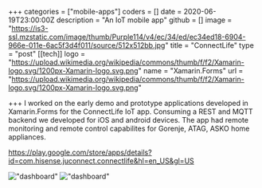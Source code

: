+++
categories = ["mobile-apps"]
coders = []
date = 2020-06-19T23:00:00Z
description = "An IoT mobile app"
github = []
image = "https://is3-ssl.mzstatic.com/image/thumb/Purple114/v4/ec/34/ed/ec34ed18-6904-966e-011e-6ac5f3d4f011/source/512x512bb.jpg"
title = "ConnectLife"
type = "post"
[[tech]]
logo = "https://upload.wikimedia.org/wikipedia/commons/thumb/f/f2/Xamarin-logo.svg/1200px-Xamarin-logo.svg.png"
name = "Xamarin.Forms"
url = "https://upload.wikimedia.org/wikipedia/commons/thumb/f/f2/Xamarin-logo.svg/1200px-Xamarin-logo.svg.png"

+++
I worked on the early demo and prototype applications developed in Xamarin.Forms for the ConnectLife IoT app. Consuming a REST and MQTT backend we developed for iOS and android devices. The app had remote monitoring and remote control capabilites for Gorenje, ATAG, ASKO home appliances.

https://play.google.com/store/apps/details?id=com.hisense.juconnect.connectlife&hl=en_US&gl=US


!["dashboard"](https://play-lh.googleusercontent.com/rXbSBs6kcwKHl_ZSZ6JGU-ImPX3mbt6pY9uAMejJzYtfLwezZLncAqLokWhp2XjmbFFG=w720-h310)
!["dashboard"](https://play-lh.googleusercontent.com/gomVEJh3lnc8Q6m-m5Zaq-PuIN1sPoDU1GUpiD4NFC0f-9hzV2oGfcBrSHAlhRrwn74=w720-h310)
